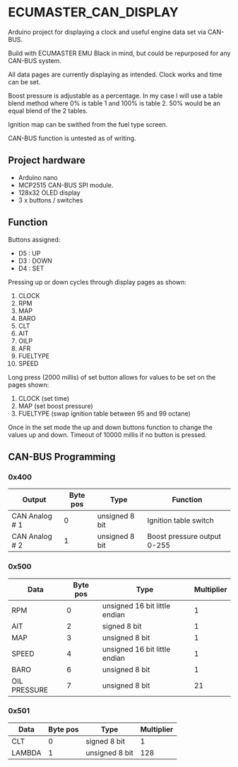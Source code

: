# ECUMASTER_CAN_DISPLAY
 
Arduino project for displaying a clock and useful engine data set via CAN-BUS.

Build with ECUMASTER EMU Black in mind, but could be repurposed for any CAN-BUS system.

All data pages are currently displaying as intended. Clock works and time can be set.

Boost pressure is adjustable as a percentage. In my case I will use a table blend method where 0% is table 1 and 100% is table 2. 50% would be an equal blend of the 2 tables.

Ignition map can be swithed from the fuel type screen.

CAN-BUS function is untested as of writing.

## Project hardware
- Arduino nano
- MCP2515 CAN-BUS SPI module.
- 128x32 OLED display
- 3 x buttons / switches

## Function
Buttons assigned:
- D5 : UP
- D3 : DOWN
- D4 : SET
  
Pressing up or down cycles through display pages as shown:
1. CLOCK
2. RPM
3. MAP
4. BARO
5. CLT
6. AIT
7. OILP
8. AFR
9. FUELTYPE
10. SPEED

Long press (2000 millis) of set button allows for values to be set on the pages shown:
1. CLOCK (set time)
3. MAP (set boost pressure)
9. FUELTYPE (swap ignition table between 95 and 99 octane)

Once in the set mode the up and down buttons function to change the values up and down. Timeout of 10000 millis if no button is pressed.

## CAN-BUS Programming
### 0x400
| Output | Byte pos | Type | Function |
|--------|----------|------|----------|
| CAN Analog # 1 | 0 | unsigned 8 bit | Ignition table switch |
| CAN Analog # 2 | 1 | unsigned 8 bit | Boost pressure output 0-255 |

### 0x500
| Data | Byte pos | Type | Multiplier |
|--------|----------|------|----------|
| RPM | 0 | unsigned 16 bit little endian | 1 |
| AIT | 2 | signed 8 bit | 1 |
| MAP | 3 | unsigned 8 bit | 1 |
| SPEED | 4 | unsigned 16 bit little endian | 1 |
| BARO | 6 | unsigned 8 bit | 1 |
| OIL PRESSURE | 7 | unsigned 8 bit | 21 |

### 0x501
| Data | Byte pos | Type | Multiplier |
|--------|----------|------|----------|
| CLT | 0 | signed 8 bit | 1 |
| LAMBDA | 1 | unsigned 8 bit | 128 |

